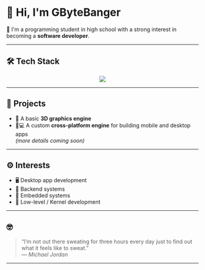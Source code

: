 # 👋 Hi, I'm GByteBanger

🎯 I'm a programming student in high school with a strong interest in becoming a **software developer**.

---

## 🛠️ Tech Stack

<div align="center">
  <img src="https://skillicons.dev/icons?i=cmake,c,cpp,cs,html,css,js,mysql,arch,bash,linux,neovim,blender" />
</div>

---

## 🚧 Projects

- 🧱 A basic **3D graphics engine**
- 📱💻 A custom **cross-platform engine** for building mobile and desktop apps  
  *(more details coming soon)*

---

## ⚙️ Interests

- 🖥️ Desktop app development  
- 🔧 Backend systems  
- 📡 Embedded systems  
- 🧠 Low-level / Kernel development

---

## 🤓

> “I’m not out there sweating for three hours every day just to find out what it feels like to sweat.”  
> — *Michael Jordan*

---

<!-- You can add contact links, GitHub stats, or pinned repos below -->
